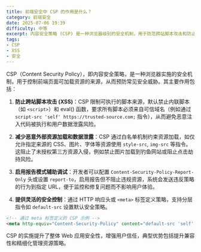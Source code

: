 ```yaml
---
title: 前端安全中 CSP 的作用是什么？
category: 前端安全
date: 2025-07-06 19:39
difficulty: 中等
excerpt: 内容安全策略 (CSP) 是一种浏览器级别的安全机制，用于防范跨站脚本攻击和防止加载不明外部资源。
tags:
- CSP
- XSS
- 安全
---
```

CSP（Content Security Policy），即内容安全策略，是一种浏览器实施的安全机制，用于控制前端页面可加载资源的来源，从而预防常见安全威胁。其主要作用包括：  

1. **防止跨站脚本攻击 (XSS)**：CSP 限制可执行的脚本来源，默认禁止内联脚本（如 `<script>`）和 eval() 函数，要求所有脚本必须来自可信域名（例如通过 `script-src 'self' https://trusted-source.com;` 指令），从而避免恶意注入代码被执行和用户数据泄露风险。  

2. **减少恶意外部资源加载和数据泄露**：CSP 通过白名单机制约束资源加载，如仅允许指定来源的 CSS、图片、字体等资源使用 `style-src`, `img-src` 等指令。这阻止了未授权第三方资源入侵，例如禁止图片加载到钓鱼网站或阻止点击劫持风险。  

3. **启用报告模式辅助调试**：开发者可以配置 `Content-Security-Policy-Report-Only` 头或设置 `report-to`，启用报告但不阻止违规资源，系统会发送违反策略的行为到指定 URL，便于监控和修复问题而不影响用户体验。  

4. **提供灵活的安全控制**：通过 HTTP 响应头或 `<meta>` 标签定义策略，支持分层指令如 `default-src` 设置默认安全策略。  
```html
<!-- 通过 meta 标签定义的 CSP 示例 -->
<meta http-equiv="Content-Security-Policy" content="default-src 'self'; script-src 'self' https://trusted-scripts.com;">
```  

CSP 的实施提升了整体 Web 应用安全性，增强用户信任，典型优势包括提升兼容性和精细化管理资源策略。  
